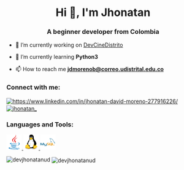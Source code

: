<h1 align="center">Hi 👋, I'm Jhonatan</h1>
<h3 align="center">A beginner developer from Colombia</h3>

- 🔭 I’m currently working on [DevCineDistrito](https://github.com/DevJhonatanUD/CineDistrito)

- 🌱 I’m currently learning **Python3**

- 📫 How to reach me **jdmorenob@correo.udistrital.edu.co**

<h3 align="left">Connect with me:</h3>
<p align="left">
<a href="https://linkedin.com/in/https://www.linkedin.com/in/jhonatan-david-moreno-277916226/" target="blank"><img align="center" src="https://raw.githubusercontent.com/rahuldkjain/github-profile-readme-generator/master/src/images/icons/Social/linked-in-alt.svg" alt="https://www.linkedin.com/in/jhonatan-david-moreno-277916226/" height="30" width="40" /></a>
<a href="https://stackoverflow.com/users/jhonatan_" target="blank"><img align="center" src="https://raw.githubusercontent.com/rahuldkjain/github-profile-readme-generator/master/src/images/icons/Social/stack-overflow.svg" alt="jhonatan_" height="30" width="40" /></a>
</p>

<h3 align="left">Languages and Tools:</h3>
<p align="left"> <a href="https://www.java.com" target="_blank" rel="noreferrer"> <img src="https://raw.githubusercontent.com/devicons/devicon/master/icons/java/java-original.svg" alt="java" width="40" height="40"/> </a> <a href="https://www.linux.org/" target="_blank" rel="noreferrer"> <img src="https://raw.githubusercontent.com/devicons/devicon/master/icons/linux/linux-original.svg" alt="linux" width="40" height="40"/> </a> <a href="https://www.mysql.com/" target="_blank" rel="noreferrer"> <img src="https://raw.githubusercontent.com/devicons/devicon/master/icons/mysql/mysql-original-wordmark.svg" alt="mysql" width="40" height="40"/> </a> </p>

<p><img align="left" src="https://github-readme-stats.vercel.app/api/top-langs?username=devjhonatanud&show_icons=true&theme=dracula&title_color=ffffff&text_color=ffffff&bg_color=22272e&hide_border=true&locale=en&layout=compact" alt="devjhonatanud" /></p>

<p>&nbsp;<img align="center" src="https://github-readme-stats.vercel.app/api?username=devjhonatanud&show_icons=true&theme=dracula&title_color=ffffff&text_color=ffffff&bg_color=22272e&hide_border=true&locale=en" alt="devjhonatanud" /></p>
